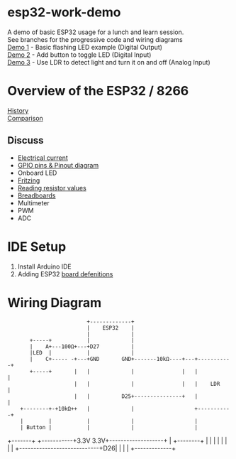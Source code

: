 # esp32-work-demo
A demo of basic ESP32 usage for a lunch and learn session.  
See branches for the progressive code and wiring diagrams  
[Demo 1](../../tree/demo1) - Basic flashing LED example (Digital Output)  
[Demo 2](../../tree/demo2) - Add button to toggle LED (Digital Input)  
[Demo 3](../../tree/demo3) - Use LDR to detect light and turn it on and off (Analog Input)  

# Overview of the ESP32 / 8266
[History](https://en.wikipedia.org/wiki/ESP8266)  
[Comparison](https://makeradvisor.com/esp32-vs-esp8266/)  

## Discuss  
* [Electrical current](https://dronesrate.com/wp-content/uploads/2018/06/Drone-Infographics-ELECTRICITY-A-visual-cheat-sheet-about-electrical-physics-containing-the-mo.jpg)
* [GPIO pins & Pinout diagram](https://components101.com/sites/default/files/component_pin/ESP32-Pinout.png)  
* Onboard LED
* [Fritzing](https://fritzing.org/home/)
* [Reading resistor values](https://www.arrow.com/en/research-and-events/articles/resistor-color-code)
* [Breadboards](https://www.sciencebuddies.org/Files/7326/6/breadboard-row-connections.png)
* Multimeter
* PWM
* ADC



# IDE Setup
1. Install Arduino IDE
2. Adding ESP32 [board defenitions](https://randomnerdtutorials.com/installing-the-esp32-board-in-arduino-ide-windows-instructions/)



# Wiring Diagram
                             +-------------+
                             |    ESP32    |
                             |             |
           +-----+           |             |
           |    A+---100Ω+---+D27          |
           |LED  |           |             |
           |    C+----- -+---+GND       GND+-------10kΩ----+---+-----------+
           +-----+       |   |             |               |   |           |
                         |   |             |               |   |    LDR    |
                         |   |          D25+---------------+   |           |
        +--------+-+10kΩ++   |             |                   +-----------+
        |        |           |             |                   |
        | Button |           |             |                   |
+-------+        +-----------+3.3V     3.3V+-------------------+
|       +--------+           |             |
|                            |             |
|                            |             |
+----------------------------+D26|         |
                             |             |
                             +-------------+